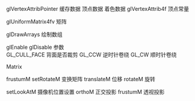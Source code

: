 





glVertexAttribPointer 缓存数据 顶点数据 着色数据
glVertexAttrib4f 顶点常量

glUniformMatrix4fv 矩阵

glDrawArrays 绘制数组



glEnable glDisable 参数  
GL_CULL_FACE 背面是否裁剪
GL_CCW 逆时针卷绕
GL_CW 顺时针卷绕


Matrix

frustumM
setRotateM 变换矩阵
translateM 位移
rotateM 旋转

setLookAtM 摄像机位置设置
orthoM 正交投影
frustumM 透视投影


